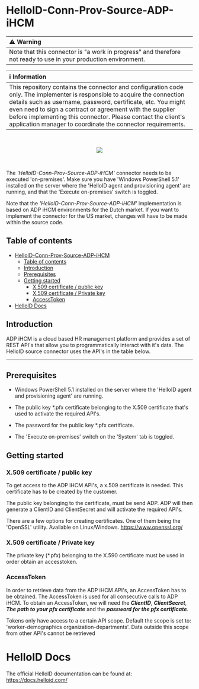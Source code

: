 # HelloID-Conn-Prov-Source-ADP-iHCM

| :warning: Warning |
|:---------------------------|
| Note that this connector is "a work in progress" and therefore not ready to use in your production environment. |

| :information_source: Information |
|:---------------------------|
| This repository contains the connector and configuration code only. The implementer is responsible to acquire the connection details such as username, password, certificate, etc. You might even need to sign a contract or agreement with the supplier before implementing this connector. Please contact the client's application manager to coordinate the connector requirements. |
<br />
<p align="center">
  <img src="https://www.tools4ever.nl/connector-logos/adp-logo.png">
</p>
<br />

The _'HelloID-Conn-Prov-Source-ADP-iHCM'_ connector needs to be executed 'on-premises'. Make sure you have 'Windows PowerShell 5.1' installed on the server where the 'HelloID agent and provisioning agent' are running, and that the 'Execute on-premises' switch is toggled.

Note that the _'HelloID-Conn-Prov-Source-ADP-iHCM'_ implementation is based on ADP iHCM environments for the Dutch market. If you want to implement the connector for the US market, changes will have to be made within the source code.

## Table of contents

- [HelloID-Conn-Prov-Source-ADP-iHCM](#helloid-conn-prov-source-adp-ihcm)
  - [Table of contents](#table-of-contents)
  - [Introduction](#introduction)
  - [Prerequisites](#prerequisites)
  - [Getting started](#getting-started)
    - [X.509 certificate / public key](#x509-certificate--public-key)
    - [X.509 certificate / Private key](#x509-certificate--private-key)
    - [AccessToken](#accesstoken)
- [HelloID Docs](#helloid-docs)


## Introduction

ADP iHCM is a cloud based HR management platform and provides a set of REST API's that allow you to programmatically interact with it's data. The HelloID source connector uses the API's in the table below.

---

## Prerequisites

- Windows PowerShell 5.1 installed on the server where the 'HelloID agent and provisioning agent' are running.

- The public key *.pfx certificate belonging to the X.509 certificate that's used to activate the required API's.

- The password for the public key *.pfx certificate.

- The 'Execute on-premises' switch on the 'System' tab is toggled.

## Getting started

### X.509 certificate / public key

To get access to the ADP iHCM API's, a x.509 certificate is needed. This certificate has to be created by the customer.

The public key belonging to the certificate, must be send ADP. ADP will then generate a ClientID and ClientSecret and will activate the required API's.

There are a few options for creating certificates. One of them being the 'OpenSSL' utility. Available on Linux/Windows. https://www.openssl.org/

### X.509 certificate / Private key

The private key (*.pfx) belonging to the X.590 certificate must be used in order obtain an accesstoken.

### AccessToken

In order to retrieve data from the ADP iHCM API's, an AccessToken has to be obtained. The AccessToken is used for all consecutive calls to ADP iHCM. To obtain an AccessToken, we will need the ___ClientID___, ___ClientSecret___, ___The path to your pfx certificate___ and the ___password for the pfx certificate___.

Tokens only have access to a certain API scope. Default the scope is set to: 'worker-demographics organization-departments'. Data outside this scope from other API's cannot be retrieved

# HelloID Docs
The official HelloID documentation can be found at: https://docs.helloid.com/

